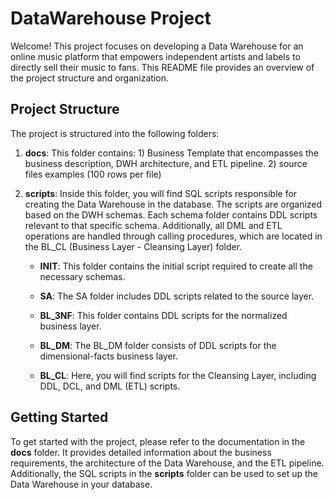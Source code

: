 # DataWarehouse Project

Welcome! This project focuses on developing a Data Warehouse for an online music platform that empowers independent artists and labels to directly sell their music to fans. This README file provides an overview of the project structure and organization.

## Project Structure

The project is structured into the following folders:

1. **docs**: This folder contains: 
			1) Business Template that encompasses the business description, DWH architecture, and ETL pipeline.
			2) source files examples (100 rows per file)

2. **scripts**: Inside this folder, you will find SQL scripts responsible for creating the Data Warehouse in the database. The scripts are organized based on the DWH schemas. Each schema folder contains DDL scripts relevant to that specific schema. Additionally, all DML and ETL operations are handled through calling procedures, which are located in the BL_CL (Business Layer - Cleansing Layer) folder.

   - **__INIT__**: This folder contains the initial script required to create all the necessary schemas.

   - **SA**: The SA folder includes DDL scripts related to the source layer.

   - **BL_3NF**: This folder contains DDL scripts for the normalized business layer.

   - **BL_DM**: The BL_DM folder consists of DDL scripts for the dimensional-facts business layer.

   - **BL_CL**: Here, you will find scripts for the Cleansing Layer, including DDL, DCL, and DML (ETL) scripts.


## Getting Started

To get started with the project, please refer to the documentation in the **docs** folder. It provides detailed information about the business requirements, the architecture of the Data Warehouse, and the ETL pipeline. Additionally, the SQL scripts in the **scripts** folder can be used to set up the Data Warehouse in your database.

